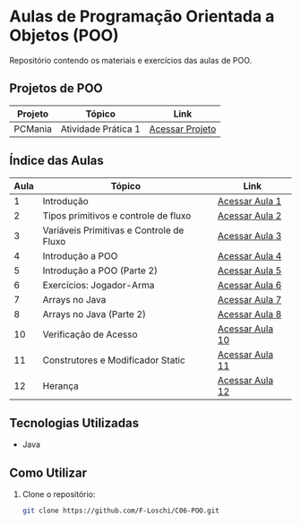# Aulas de Programação Orientada a Objetos (POO)

Repositório contendo os materiais e exercícios das aulas de POO.

## Projetos de POO

| Projeto | Tópico | Link |
|------|--------|------|
| PCMania | Atividade Prática 1 | [Acessar Projeto](https://github.com/F-Loschi/C06-POO/tree/main/PCMania) |

## Índice das Aulas

| Aula | Tópico | Link |
|------|--------|------|
| 1 | Introdução | [Acessar Aula 1](https://github.com/F-Loschi/C06-POO/tree/main/POO%20-%20Aula%2001) |
| 2 | Tipos primitivos e controle de fluxo | [Acessar Aula 2](https://github.com/F-Loschi/C06-POO/tree/main/POO%20-%20Aula%202%20-%20Tipos%20primitivos%20e%20controle%20de%20fluxo) |
| 3 | Variáveis Primitivas e Controle de Fluxo | [Acessar Aula 3](https://github.com/F-Loschi/C06-POO/tree/main/POO%20-%20Aula%203%20Vari%C3%A1veis%20Primitivas%20e%20Controle%20de%20Fluxo%202) |
| 4 | Introdução a POO | [Acessar Aula 4](https://github.com/F-Loschi/C06-POO/tree/main/POO%20-%20Aula%204%20-%20Introdu%C3%A7%C3%A3o%20a%20POO) |
| 5 | Introdução a POO (Parte 2) | [Acessar Aula 5](https://github.com/F-Loschi/C06-POO/tree/main/POO%20-%20Aula%205%20-%20Introdu%C3%A7%C3%A3o%20a%20POO%202) |
| 6 | Exercícios: Jogador-Arma | [Acessar Aula 6](https://github.com/F-Loschi/C06-POO/tree/main/POO%20-%20Aula%206%20-%20Exerc%C3%ADcios/Exercicio%20Jogador-Arma) |
| 7 | Arrays no Java | [Acessar Aula 7](https://github.com/F-Loschi/C06-POO/tree/main/POO%20-%20Aula%207%20-%20Arrays%20no%20Java) |
| 8 | Arrays no Java (Parte 2) | [Acessar Aula 8](https://github.com/F-Loschi/C06-POO/tree/main/POO%20-%20Aula%208%20-%20Arrays%20no%20Java%20pt2) |
| 10 | Verificação de Acesso | [Acessar Aula 10](https://github.com/F-Loschi/C06-POO/tree/main/POO%20-%20Aula%2010%20-%20Verifica%C3%A7%C3%A3o%20de%20Acesso) |
| 11 | Construtores e Modificador Static | [Acessar Aula 11](https://github.com/F-Loschi/C06-POO/tree/main/POO%20-%20Aula%2011%20-%20Construtores%20e%20o%20Modificador%20Static) |
| 12 | Herança | [Acessar Aula 12](https://github.com/F-Loschi/C06-POO/tree/main/POO%20-%20Aula%2012%20-%20Heran%C3%A7a) |

## Tecnologias Utilizadas
- Java

## Como Utilizar
1. Clone o repositório:
   ```bash
   git clone https://github.com/F-Loschi/C06-POO.git
